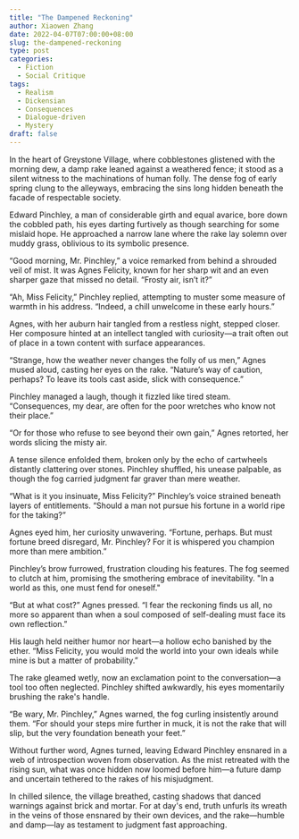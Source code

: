 ```yaml
---
title: "The Dampened Reckoning"
author: Xiaowen Zhang
date: 2022-04-07T07:00:00+08:00
slug: the-dampened-reckoning
type: post
categories:
  - Fiction
  - Social Critique
tags:
  - Realism
  - Dickensian
  - Consequences
  - Dialogue-driven
  - Mystery
draft: false
---
```


In the heart of Greystone Village, where cobblestones glistened with the morning dew, a damp rake leaned against a weathered fence; it stood as a silent witness to the machinations of human folly. The dense fog of early spring clung to the alleyways, embracing the sins long hidden beneath the facade of respectable society.

Edward Pinchley, a man of considerable girth and equal avarice, bore down the cobbled path, his eyes darting furtively as though searching for some mislaid hope. He approached a narrow lane where the rake lay solemn over muddy grass, oblivious to its symbolic presence.

“Good morning, Mr. Pinchley,” a voice remarked from behind a shrouded veil of mist. It was Agnes Felicity, known for her sharp wit and an even sharper gaze that missed no detail. “Frosty air, isn’t it?”

“Ah, Miss Felicity,” Pinchley replied, attempting to muster some measure of warmth in his address. “Indeed, a chill unwelcome in these early hours.”

Agnes, with her auburn hair tangled from a restless night, stepped closer. Her composure hinted at an intellect tangled with curiosity—a trait often out of place in a town content with surface appearances.

“Strange, how the weather never changes the folly of us men,” Agnes mused aloud, casting her eyes on the rake. “Nature’s way of caution, perhaps? To leave its tools cast aside, slick with consequence.”

Pinchley managed a laugh, though it fizzled like tired steam. “Consequences, my dear, are often for the poor wretches who know not their place.”

“Or for those who refuse to see beyond their own gain,” Agnes retorted, her words slicing the misty air.

A tense silence enfolded them, broken only by the echo of cartwheels distantly clattering over stones. Pinchley shuffled, his unease palpable, as though the fog carried judgment far graver than mere weather.

“What is it you insinuate, Miss Felicity?” Pinchley’s voice strained beneath layers of entitlements. “Should a man not pursue his fortune in a world ripe for the taking?”

Agnes eyed him, her curiosity unwavering. “Fortune, perhaps. But must fortune breed disregard, Mr. Pinchley? For it is whispered you champion more than mere ambition.”

Pinchley’s brow furrowed, frustration clouding his features. The fog seemed to clutch at him, promising the smothering embrace of inevitability. "In a world as this, one must fend for oneself."

“But at what cost?” Agnes pressed. “I fear the reckoning finds us all, no more so apparent than when a soul composed of self-dealing must face its own reflection.”

His laugh held neither humor nor heart—a hollow echo banished by the ether. “Miss Felicity, you would mold the world into your own ideals while mine is but a matter of probability.”

The rake gleamed wetly, now an exclamation point to the conversation—a tool too often neglected. Pinchley shifted awkwardly, his eyes momentarily brushing the rake's handle.

“Be wary, Mr. Pinchley,” Agnes warned, the fog curling insistently around them. “For should your steps mire further in muck, it is not the rake that will slip, but the very foundation beneath your feet.”

Without further word, Agnes turned, leaving Edward Pinchley ensnared in a web of introspection woven from observation. As the mist retreated with the rising sun, what was once hidden now loomed before him—a future damp and uncertain tethered to the rakes of his misjudgment.

In chilled silence, the village breathed, casting shadows that danced warnings against brick and mortar. For at day's end, truth unfurls its wreath in the veins of those ensnared by their own devices, and the rake—humble and damp—lay as testament to judgment fast approaching. 
